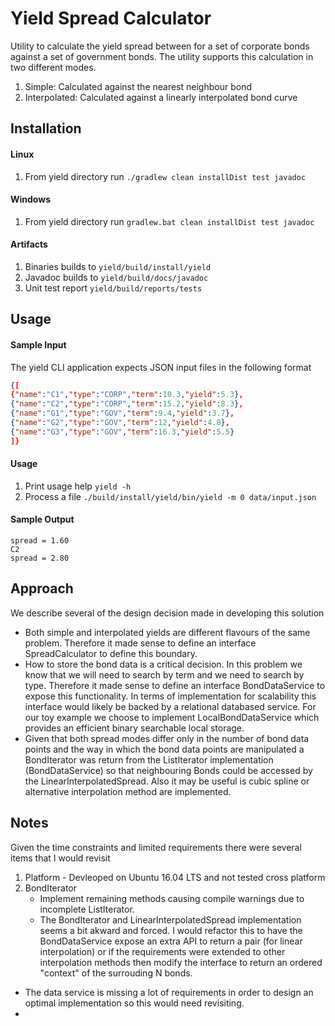 # Yield Spread Calculator

Utility to calculate the yield spread between for a set of corporate bonds against a set of government bonds.  The utility supports this calculation in two different modes.
1. Simple: Calculated against the nearest neighbour bond
2. Interpolated: Calculated against a linearly interpolated bond curve

## Installation

#### Linux
1. From yield directory run
```./gradlew clean installDist test javadoc```
#### Windows
1. From yield directory run
```gradlew.bat clean installDist test javadoc```

#### Artifacts
1. Binaries builds to 
```yield/build/install/yield```
2. Javadoc builds to
```yield/build/docs/javadoc```
3. Unit test report
```yield/build/reports/tests ```

## Usage

#### Sample Input
The yield CLI application expects JSON input files in the following format
```json
{[
{"name":"C1","type":"CORP","term":10.3,"yield":5.3},
{"name":"C2","type":"CORP","term":15.2,"yield":8.3},
{"name":"G1","type":"GOV","term":9.4,"yield":3.7},
{"name":"G2","type":"GOV","term":12,"yield":4.8},
{"name":"G3","type":"GOV","term":16.3,"yield":5.5}
]}
```
#### Usage
1. Print usage help
```yield -h```
2. Process a file
```./build/install/yield/bin/yield -m 0 data/input.json ```
#### Sample Output
 ```C1
spread = 1.60
C2
spread = 2.80
```
## Approach
We describe several of the design decision made in developing this solution
- Both simple and interpolated yields are different flavours of the same problem.  Therefore it made sense to define an interface SpreadCalculator to define this boundary.
- How to store the bond data is a critical decision.  In this problem we know that we will need to search by term and we need to search by type.  Therefore it made sense to define an interface BondDataService to expose this functionality.  In terms of implementation for scalability this interface would likely be backed by a relational databased service.  For our toy example we choose to implement LocalBondDataService which provides an efficient binary searchable local storage.  
- Given that both spread modes differ only in the number of bond data points and the way in which the bond data points are manipulated a BondIterator was return from the ListIterator implementation (BondDataService) so that neighbouring Bonds could be accessed by the LinearInterpolatedSpread.  Also it may be useful is cubic spline or alternative interpolation method are implemented.
 
## Notes

Given the time constraints and limited requirements there were several items that I would revisit

1. Platform - Devleoped on Ubuntu 16.04 LTS and not tested cross platform
2.  BondIterator 
	- Implement remaining methods causing compile warnings due to incomplete ListIterator.
	- The BondIterator and LinearInterpolatedSpread implementation seems a bit akward and forced.  I would refactor this to have the BondDataService expose an extra API to return a pair (for linear interpolation) or if the requirements were extended to other interpolation methods then modify the interface to return an ordered "context" of the surrouding N bonds.
- The data service is missing a lot of requirements in order to design an optimal implementation so this would need revisiting.
- 
